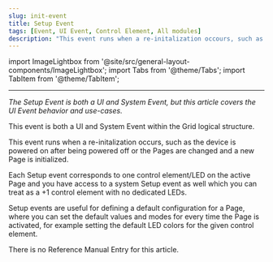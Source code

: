 ```yaml
---
slug: init-event
title: Setup Event
tags: [Event, UI Event, Control Element, All modules]
description: "This event runs when a re-initalization occours, such as the device is powered on after being powered off or the Pages are changed and a new Page is initialized."
---
```


import ImageLightbox from '@site/src/general-layout-components/ImageLightbox';
import Tabs from '@theme/Tabs';
import TabItem from '@theme/TabItem';

---

<Tabs queryString="tab">
  <TabItem value="About UI Setup Event" label="About UI Setup Event" default>

_The Setup Event is both a UI and System Event, but this article covers the UI Event behavior and use-cases._

This event is both a UI and System Event within the Grid logical structure.

This event runs when a re-initalization occurs, such as the device is powered on after being powered off or the Pages are changed and a new Page is initialized.

Each Setup event corresponds to one control element/LED on the active Page and you have access to a system Setup event as well which you can treat as a +1 control element with no dedicated LEDs.

Setup events are useful for defining a default configuration for a Page, where you can set the default values and modes for every time the Page is activated, for example setting the default LED colors for the given control element.

  </TabItem>
  <TabItem value="Reference Manual Entry" label="Reference Manual Entry">

There is no Reference Manual Entry for this article.

  </TabItem>
</Tabs>
